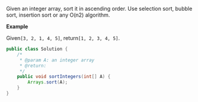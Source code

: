Given an integer array, sort it in ascending order. Use selection sort, bubble sort, insertion sort or any O\(n2\) algorithm.

**Example**

Given`[3, 2, 1, 4, 5]`, return`[1, 2, 3, 4, 5]`.

```java
public class Solution {
    /*
     * @param A: an integer array
     * @return: 
     */
    public void sortIntegers(int[] A) {
        Arrays.sort(A);
    }
}
```



